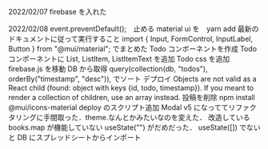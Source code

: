 2022/02/07
firebase を入れた

2022/02/08
event.preventDefault();　止める
material ui を　yarn add
最新のドキュメントに従って実行すること
import { Input, FormControl, InputLabel, Button } from "@mui/material"; でまとめた
Todo コンポーネントを作成
Todo コンポーネントに List, ListItem, ListItemText を追加
Todo css を追加
firebase.js を移動
DB から取得
query(collection(db, "todos"), orderBy("timestamp", "desc")), でソート
デプロイ
Objects are not valid as a React child (found: object with keys {id, todo, timestamp}). If you meant to render a collection of children, use an array instead.
投稿を削除
npm install @mui/icons-material
deploy のスクリプト追加
Modal
v5 になっててリファクタリングに手間取った．theme.なんとかみたいなのを変えた．
改造している
books.map が機能していない
useState("") がだめだった． useState([]) でないと
DB にスプレッドシートからインポート
